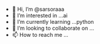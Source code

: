 - 👋 Hi, I’m @sarsoraaa
- 👀 I’m interested in ...ai
- 🌱 I’m currently learning ...python
- 💞️ I’m looking to collaborate on ...
- 📫 How to reach me ...

<!---
sarsoraaa/sarsoraaa is a ✨ special ✨ repository because its `README.md` (this file) appears on your GitHub profile.
You can click the Preview link to take a look at your changes.
--->
